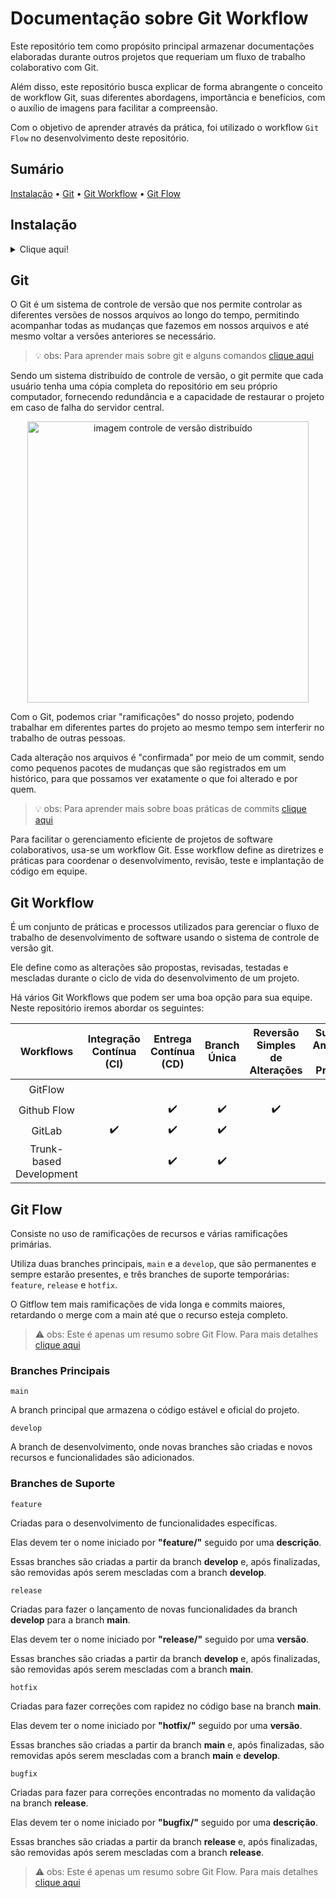 # Documentação sobre Git Workflow 

Este repositório tem como propósito principal armazenar documentações elaboradas durante outros projetos que requeriam um fluxo de trabalho colaborativo com Git.

Além disso, este repositório busca explicar de forma abrangente o conceito de workflow Git, suas diferentes abordagens, importância e benefícios, com o auxílio de imagens para facilitar a compreensão.

Com o objetivo de aprender através da prática, foi utilizado o workflow `Git Flow` no desenvolvimento deste repositório.

## Sumário

[Instalação](#instalação) • [Git](#git) • [Git Workflow](#git-workflow) • [Git Flow](#git-flow)

## Instalação
<details>
<summary>Clique aqui!</summary>
<p>

### Pré-requisitos para instalação!

![Git](https://img.shields.io/badge/Git-E34F26?style=for-the-badge&logo=git&logoColor=white)
--------------------------------------------------------------------------------------------

Para começar, clone o repositório do projeto em seu ambiente local. Siga a etapa abaixo:

* Abra o terminal na pasta onde deseja clonar o repositório.

* Clone o repositório para o seu ambiente local usando o seguinte comando:

```git
git clone https://github.com/JoaoLucasAssis/Git_Workflow.git
```

> :warning: obs: Certifique-se de ter o git instalado antes de executar o comando no terminal

* Execute o comando a seguir para buscar todas as branches do repositório remoto:

```git
git fetch --all
```

> :bulb: obs: Para listar todas as branches, execute o comando:
>
> git branch -a

* Crie uma branch local baseada na branch remota `develop` com o seguinte comando:

```git
git checkout develop
```

Agora você está pronto para começar a trabalhar em sua nova branch!
</p>
</details>

## Git

O Git é um sistema de controle de versão que nos permite controlar as diferentes versões de nossos arquivos ao longo do tempo, permitindo acompanhar todas as mudanças que fazemos em nossos arquivos e até mesmo voltar a versões anteriores se necessário.
> :bulb: obs: Para aprender mais sobre git e alguns comandos [clique aqui](https://github.com/JoaoLucasAssis/Git_GitHub)

Sendo um sistema distribuído de controle de versão, o git permite que cada usuário tenha uma cópia completa do repositório em seu próprio computador, fornecendo redundância e a capacidade de restaurar o projeto em caso de falha do servidor central.

<p align="center"><img  src="https://git-scm.com/book/en/v2/images/distributed.png" alt="imagem controle de versão distribuído" width="450px" height="450px"/></p>

Com o Git, podemos criar "ramificações" do nosso projeto, podendo trabalhar em diferentes partes do projeto ao mesmo tempo sem interferir no trabalho de outras pessoas. 

Cada alteração nos arquivos é "confirmada" por meio de um commit, sendo como pequenos pacotes de mudanças que são registrados em um histórico, para que possamos ver exatamente o que foi alterado e por quem.
> :bulb: obs: Para aprender mais sobre boas práticas de commits [clique aqui](https://github.com/JoaoLucasAssis/Git_Workflow/blob/develop/commits.md)

Para facilitar o gerenciamento eficiente de projetos de software colaborativos, usa-se um workflow Git. Esse workflow define as diretrizes e práticas para coordenar o desenvolvimento, revisão, teste e implantação de código em equipe.

## Git Workflow

É um conjunto de práticas e processos utilizados para gerenciar o fluxo de trabalho de desenvolvimento de software usando o sistema de controle de versão git.

Ele define como as alterações são propostas, revisadas, testadas e mescladas durante o ciclo de vida do desenvolvimento de um projeto.

Há vários Git Workflows que podem ser uma boa opção para sua equipe. Neste repositório iremos abordar os seguintes:

[
Eu não tenho certeza de nada que está marcado nessa tabela
_
CONFIRMAR ANTES DE MUDAR A VISIBILIDADE DO REPOSITÓRIO
_
]: #

|Workflows     |Integração Contínua (CI)|Entrega Contínua (CD)|Branch Única|Reversão Simples de Alterações|Suporte a Ambientes de Produção|Automação de Testes|Facilidade de Uso|Flexibiliade|Estabilidade|Automatização|Simplicidade|Agilidade|
|:------------:|:----------------------:|:-------------------:|:----------:|:----------------------------:|:-----------------------------:|:-----------------:|:---------------:|:----------:|:----------:|:-----------:|:----------:|:-------:|
|GitFlow       |                        |                     |            |                              |:heavy_check_mark:             |:heavy_check_mark: |                 |            |:heavy_check_mark:|:heavy_check_mark:|            |         |
|Github Flow   |                        |:heavy_check_mark:   |:heavy_check_mark:|:heavy_check_mark:      |                               |:heavy_check_mark: |:heavy_check_mark:|:heavy_check_mark:|            |:heavy_check_mark:|:heavy_check_mark:|         |
|GitLab        |:heavy_check_mark:      |:heavy_check_mark:   |:heavy_check_mark:|                        |:heavy_check_mark:             |:heavy_check_mark: |                 |            |:heavy_check_mark:|:heavy_check_mark:|            |         |
|Trunk-based Development|               |:heavy_check_mark:   |:heavy_check_mark:|                        |                               |                   |                 |            |            |             |:heavy_check_mark:|:heavy_check_mark:|

## Git Flow

Consiste no uso de ramificações de recursos e várias ramificações primárias.

Utiliza duas branches principais, `main` e a `develop`, que são permanentes e sempre estarão presentes, e três branches de suporte temporárias: `feature`, `release` e `hotfix`.

O Gitflow tem mais ramificações de vida longa e commits maiores, retardando o merge com a main até que o recurso esteja completo.

> :warning: obs: Este é apenas um resumo sobre Git Flow. Para mais detalhes [clique aqui](https://github.com/JoaoLucasAssis/Git_Workflow/blob/feature/git-flow/gitflow.md)

### Branches Principais

`main`

A branch principal que armazena o código estável e oficial do projeto.

`develop`

A branch de desenvolvimento, onde novas branches são criadas e novos recursos e funcionalidades são adicionados.

### Branches de Suporte

`feature`

Criadas para o desenvolvimento de funcionalidades específicas.

Elas devem ter o nome iniciado por **"feature/"** seguido por uma **descrição**.

Essas branches são criadas a partir da branch **develop** e, após finalizadas, são removidas após serem mescladas com a branch **develop**.

`release`

Criadas para fazer o lançamento de novas funcionalidades da branch **develop** para a branch **main**.

Elas devem ter o nome iniciado por **"release/"** seguido por uma **versão**.

Essas branches são criadas a partir da branch **develop** e, após finalizadas, são removidas após serem mescladas com a branch **main**.

`hotfix`

Criadas para fazer correções com rapidez no código base na branch **main**.

Elas devem ter o nome iniciado por **"hotfix/"** seguido por uma **versão**.

Essas branches são criadas a partir da branch **main** e, após finalizadas, são removidas após serem mescladas com a branch **main** e **develop**.

`bugfix`

Criadas para fazer para correções encontradas no momento da validação na branch **release**.

Elas devem ter o nome iniciado por **"bugfix/"** seguido por uma **descrição**.

Essas branches são criadas a partir da branch **release** e, após finalizadas, são removidas após serem mescladas com a branch **release**.

> :warning: obs: Este é apenas um resumo sobre Git Flow. Para mais detalhes [clique aqui](https://github.com/JoaoLucasAssis/Git_Workflow/blob/feature/git-flow/gitflow.md)
